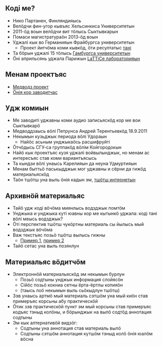 ## Коді ме?

- Нико Партанен, Финляндияысь
- Велӧдчи фин-угор кывъяс Хельсинкиса Университетын
- 2011-ӧд воын велӧдчи вит тӧлысь Сыктывкарын
- Помаси магистратураӧн 2013-ӧд воын
- Уджалі кык во Германияын Фрайбургса университетын
    - Проект йитчӧма коми кывкӧд, ӧти ресултатыс [тані](http://videocorpora.ru/)
- Та бӧрын уджалі 15 тӧлысь [Гамбургса университетын](https://inel.corpora.uni-hamburg.de)
- Ӧні априльсянь уджала Парижын [LaTTiCe лабораторияын](http://www.lattice.cnrs.fr/)

## Менам проектъяс

- [Медводз проект](https://langdoc.github.io/IKDP/)
- [Ӧнія кор заводитчас](https://langdoc.github.io/IKDP-2/)

## Удж комиын

- Ме заводиті уджавны коми аудио записьяскӧд кор ме вои Сыктывкарӧ
- Медводдзаысь вӧлі Петрунса Андрей Терентьевкӧд 18.9.2011
- Некымын кузьджык периода вӧлі Удораын
    - Найӧс асьным унджыкаӧсь расшифруйті
- Ӧтчӧдысь СГУ-са группакӧд вӧлім Койгородокын
- Найӧ кык проектъяс кузя уджалі войвылынджык, но менам ас интересъяс став коми вариантъясысь
- Та кындзи вӧлі унаысь Карелияын да неуна Удмуртияын
- Менам быттьӧ паськыдджык мог уджавны и сёрни да гижӧд материальяскӧд
- Таӧн тшӧтш уна выль ӧнія кадын эм, [тшӧтш интернетын](http://komicorpora.ru/)

## Архивнӧй материальяс

- Тайӧ удж коді вӧчӧма миянлысь водзджык помтӧм
- Унджыка и унджыка куті юавны кор ме кытынкӧ уджала: коді тані вӧлі меысь водзджык?
- Ӧті перспектив тшӧтш чукӧртны материаль сы йылысь мый водзджык вӧчӧма
- Важ текстъяс позьӧ тшӧтш вылысь гижны
    - [Пример 1](http://videocorpora.ru/kv/node/137), [пример 2](http://videocorpora.ru/kv/node/89)
- Тайӧ сетас уна выль позянлун

## Материальяс вӧдитчӧм

- Электроннӧй материальяскӧд эм некымын бурлун
    - Позьӧ содтыны унджык информация слойясӧн
    - Сійӧс позьӧ кокниа сетны ёрта-ёртлы копияӧн
    - (таысь лоӧ некымын выль сьӧкыдлун тшӧтш)
- Зэв унаысь артмӧ мый материаль сэтшӧм уна мый киӧн став примеръяс корсьны абу практическӧй
- Ӧтик зэв практическӧй пункт эм мый корсьны став примеръяс кодъяс тэныд колӧны, и бӧрынджык на вылӧ содтӧд аннотация содтыны
- Эм кык алтернативӧй видзӧг:
    - Содтыны уна аннотация став материаль вылӧ
    - Содтыны сэтшӧм аннотация кутшӧм тэныд колӧ ӧнія юалӧм вӧсна
